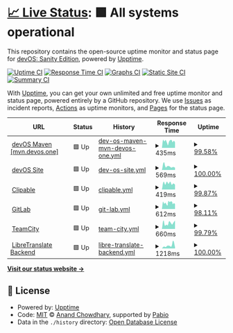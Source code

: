 # [📈 Live Status](https://status.devos.one): <!--live status--> **🟩 All systems operational**

This repository contains the open-source uptime monitor and status page for [devOS: Sanity Edition](devos.one), powered by [Upptime](https://github.com/upptime/upptime).

[![Uptime CI](https://github.com/devOS-Sanity-Edition/upptime/workflows/Uptime%20CI/badge.svg)](https://github.com/devOS-Sanity-Edition/upptime/actions?query=workflow%3A%22Uptime+CI%22)
[![Response Time CI](https://github.com/devOS-Sanity-Edition/upptime/workflows/Response%20Time%20CI/badge.svg)](https://github.com/devOS-Sanity-Edition/upptime/actions?query=workflow%3A%22Response+Time+CI%22)
[![Graphs CI](https://github.com/devOS-Sanity-Edition/upptime/workflows/Graphs%20CI/badge.svg)](https://github.com/devOS-Sanity-Edition/upptime/actions?query=workflow%3A%22Graphs+CI%22)
[![Static Site CI](https://github.com/devOS-Sanity-Edition/upptime/workflows/Static%20Site%20CI/badge.svg)](https://github.com/devOS-Sanity-Edition/upptime/actions?query=workflow%3A%22Static+Site+CI%22)
[![Summary CI](https://github.com/devOS-Sanity-Edition/upptime/workflows/Summary%20CI/badge.svg)](https://github.com/devOS-Sanity-Edition/upptime/actions?query=workflow%3A%22Summary+CI%22)

With [Upptime](https://upptime.js.org), you can get your own unlimited and free uptime monitor and status page, powered entirely by a GitHub repository. We use [Issues](https://github.com/devOS-Sanity-Edition/upptime/issues) as incident reports, [Actions](https://github.com/devOS-Sanity-Edition/upptime/actions) as uptime monitors, and [Pages](https://status.devos.one) for the status page.

<!--start: status pages-->
<!-- This summary is generated by Upptime (https://github.com/upptime/upptime) -->
<!-- Do not edit this manually, your changes will be overwritten -->
<!-- prettier-ignore -->
| URL | Status | History | Response Time | Uptime |
| --- | ------ | ------- | ------------- | ------ |
| <img alt="" src="https://icons.duckduckgo.com/ip3/mvn.devos.one.ico" height="13"> [devOS Maven [mvn.devos.one]](https://mvn.devos.one/releases/cat.txt) | 🟩 Up | [dev-os-maven-mvn-devos-one.yml](https://github.com/devOS-Sanity-Edition/upptime/commits/HEAD/history/dev-os-maven-mvn-devos-one.yml) | <details><summary><img alt="Response time graph" src="./graphs/dev-os-maven-mvn-devos-one/response-time-week.png" height="20"> 435ms</summary><br><a href="https://status.devos.one/history/dev-os-maven-mvn-devos-one"><img alt="Response time 484" src="https://img.shields.io/endpoint?url=https%3A%2F%2Fraw.githubusercontent.com%2FdevOS-Sanity-Edition%2Fupptime%2FHEAD%2Fapi%2Fdev-os-maven-mvn-devos-one%2Fresponse-time.json"></a><br><a href="https://status.devos.one/history/dev-os-maven-mvn-devos-one"><img alt="24-hour response time 371" src="https://img.shields.io/endpoint?url=https%3A%2F%2Fraw.githubusercontent.com%2FdevOS-Sanity-Edition%2Fupptime%2FHEAD%2Fapi%2Fdev-os-maven-mvn-devos-one%2Fresponse-time-day.json"></a><br><a href="https://status.devos.one/history/dev-os-maven-mvn-devos-one"><img alt="7-day response time 435" src="https://img.shields.io/endpoint?url=https%3A%2F%2Fraw.githubusercontent.com%2FdevOS-Sanity-Edition%2Fupptime%2FHEAD%2Fapi%2Fdev-os-maven-mvn-devos-one%2Fresponse-time-week.json"></a><br><a href="https://status.devos.one/history/dev-os-maven-mvn-devos-one"><img alt="30-day response time 462" src="https://img.shields.io/endpoint?url=https%3A%2F%2Fraw.githubusercontent.com%2FdevOS-Sanity-Edition%2Fupptime%2FHEAD%2Fapi%2Fdev-os-maven-mvn-devos-one%2Fresponse-time-month.json"></a><br><a href="https://status.devos.one/history/dev-os-maven-mvn-devos-one"><img alt="1-year response time 484" src="https://img.shields.io/endpoint?url=https%3A%2F%2Fraw.githubusercontent.com%2FdevOS-Sanity-Edition%2Fupptime%2FHEAD%2Fapi%2Fdev-os-maven-mvn-devos-one%2Fresponse-time-year.json"></a></details> | <details><summary><a href="https://status.devos.one/history/dev-os-maven-mvn-devos-one">99.58%</a></summary><a href="https://status.devos.one/history/dev-os-maven-mvn-devos-one"><img alt="All-time uptime 99.93%" src="https://img.shields.io/endpoint?url=https%3A%2F%2Fraw.githubusercontent.com%2FdevOS-Sanity-Edition%2Fupptime%2FHEAD%2Fapi%2Fdev-os-maven-mvn-devos-one%2Fuptime.json"></a><br><a href="https://status.devos.one/history/dev-os-maven-mvn-devos-one"><img alt="24-hour uptime 100.00%" src="https://img.shields.io/endpoint?url=https%3A%2F%2Fraw.githubusercontent.com%2FdevOS-Sanity-Edition%2Fupptime%2FHEAD%2Fapi%2Fdev-os-maven-mvn-devos-one%2Fuptime-day.json"></a><br><a href="https://status.devos.one/history/dev-os-maven-mvn-devos-one"><img alt="7-day uptime 99.58%" src="https://img.shields.io/endpoint?url=https%3A%2F%2Fraw.githubusercontent.com%2FdevOS-Sanity-Edition%2Fupptime%2FHEAD%2Fapi%2Fdev-os-maven-mvn-devos-one%2Fuptime-week.json"></a><br><a href="https://status.devos.one/history/dev-os-maven-mvn-devos-one"><img alt="30-day uptime 99.87%" src="https://img.shields.io/endpoint?url=https%3A%2F%2Fraw.githubusercontent.com%2FdevOS-Sanity-Edition%2Fupptime%2FHEAD%2Fapi%2Fdev-os-maven-mvn-devos-one%2Fuptime-month.json"></a><br><a href="https://status.devos.one/history/dev-os-maven-mvn-devos-one"><img alt="1-year uptime 99.93%" src="https://img.shields.io/endpoint?url=https%3A%2F%2Fraw.githubusercontent.com%2FdevOS-Sanity-Edition%2Fupptime%2FHEAD%2Fapi%2Fdev-os-maven-mvn-devos-one%2Fuptime-year.json"></a></details>
| <img alt="" src="https://icons.duckduckgo.com/ip3/devos.one.ico" height="13"> [devOS Site](https://devos.one) | 🟩 Up | [dev-os-site.yml](https://github.com/devOS-Sanity-Edition/upptime/commits/HEAD/history/dev-os-site.yml) | <details><summary><img alt="Response time graph" src="./graphs/dev-os-site/response-time-week.png" height="20"> 569ms</summary><br><a href="https://status.devos.one/history/dev-os-site"><img alt="Response time 486" src="https://img.shields.io/endpoint?url=https%3A%2F%2Fraw.githubusercontent.com%2FdevOS-Sanity-Edition%2Fupptime%2FHEAD%2Fapi%2Fdev-os-site%2Fresponse-time.json"></a><br><a href="https://status.devos.one/history/dev-os-site"><img alt="24-hour response time 363" src="https://img.shields.io/endpoint?url=https%3A%2F%2Fraw.githubusercontent.com%2FdevOS-Sanity-Edition%2Fupptime%2FHEAD%2Fapi%2Fdev-os-site%2Fresponse-time-day.json"></a><br><a href="https://status.devos.one/history/dev-os-site"><img alt="7-day response time 569" src="https://img.shields.io/endpoint?url=https%3A%2F%2Fraw.githubusercontent.com%2FdevOS-Sanity-Edition%2Fupptime%2FHEAD%2Fapi%2Fdev-os-site%2Fresponse-time-week.json"></a><br><a href="https://status.devos.one/history/dev-os-site"><img alt="30-day response time 482" src="https://img.shields.io/endpoint?url=https%3A%2F%2Fraw.githubusercontent.com%2FdevOS-Sanity-Edition%2Fupptime%2FHEAD%2Fapi%2Fdev-os-site%2Fresponse-time-month.json"></a><br><a href="https://status.devos.one/history/dev-os-site"><img alt="1-year response time 486" src="https://img.shields.io/endpoint?url=https%3A%2F%2Fraw.githubusercontent.com%2FdevOS-Sanity-Edition%2Fupptime%2FHEAD%2Fapi%2Fdev-os-site%2Fresponse-time-year.json"></a></details> | <details><summary><a href="https://status.devos.one/history/dev-os-site">100.00%</a></summary><a href="https://status.devos.one/history/dev-os-site"><img alt="All-time uptime 99.37%" src="https://img.shields.io/endpoint?url=https%3A%2F%2Fraw.githubusercontent.com%2FdevOS-Sanity-Edition%2Fupptime%2FHEAD%2Fapi%2Fdev-os-site%2Fuptime.json"></a><br><a href="https://status.devos.one/history/dev-os-site"><img alt="24-hour uptime 100.00%" src="https://img.shields.io/endpoint?url=https%3A%2F%2Fraw.githubusercontent.com%2FdevOS-Sanity-Edition%2Fupptime%2FHEAD%2Fapi%2Fdev-os-site%2Fuptime-day.json"></a><br><a href="https://status.devos.one/history/dev-os-site"><img alt="7-day uptime 100.00%" src="https://img.shields.io/endpoint?url=https%3A%2F%2Fraw.githubusercontent.com%2FdevOS-Sanity-Edition%2Fupptime%2FHEAD%2Fapi%2Fdev-os-site%2Fuptime-week.json"></a><br><a href="https://status.devos.one/history/dev-os-site"><img alt="30-day uptime 98.38%" src="https://img.shields.io/endpoint?url=https%3A%2F%2Fraw.githubusercontent.com%2FdevOS-Sanity-Edition%2Fupptime%2FHEAD%2Fapi%2Fdev-os-site%2Fuptime-month.json"></a><br><a href="https://status.devos.one/history/dev-os-site"><img alt="1-year uptime 99.37%" src="https://img.shields.io/endpoint?url=https%3A%2F%2Fraw.githubusercontent.com%2FdevOS-Sanity-Edition%2Fupptime%2FHEAD%2Fapi%2Fdev-os-site%2Fuptime-year.json"></a></details>
| <img alt="" src="https://icons.duckduckgo.com/ip3/clips.devos.one.ico" height="13"> [Clipable](https://clips.devos.one) | 🟩 Up | [clipable.yml](https://github.com/devOS-Sanity-Edition/upptime/commits/HEAD/history/clipable.yml) | <details><summary><img alt="Response time graph" src="./graphs/clipable/response-time-week.png" height="20"> 419ms</summary><br><a href="https://status.devos.one/history/clipable"><img alt="Response time 418" src="https://img.shields.io/endpoint?url=https%3A%2F%2Fraw.githubusercontent.com%2FdevOS-Sanity-Edition%2Fupptime%2FHEAD%2Fapi%2Fclipable%2Fresponse-time.json"></a><br><a href="https://status.devos.one/history/clipable"><img alt="24-hour response time 328" src="https://img.shields.io/endpoint?url=https%3A%2F%2Fraw.githubusercontent.com%2FdevOS-Sanity-Edition%2Fupptime%2FHEAD%2Fapi%2Fclipable%2Fresponse-time-day.json"></a><br><a href="https://status.devos.one/history/clipable"><img alt="7-day response time 419" src="https://img.shields.io/endpoint?url=https%3A%2F%2Fraw.githubusercontent.com%2FdevOS-Sanity-Edition%2Fupptime%2FHEAD%2Fapi%2Fclipable%2Fresponse-time-week.json"></a><br><a href="https://status.devos.one/history/clipable"><img alt="30-day response time 415" src="https://img.shields.io/endpoint?url=https%3A%2F%2Fraw.githubusercontent.com%2FdevOS-Sanity-Edition%2Fupptime%2FHEAD%2Fapi%2Fclipable%2Fresponse-time-month.json"></a><br><a href="https://status.devos.one/history/clipable"><img alt="1-year response time 418" src="https://img.shields.io/endpoint?url=https%3A%2F%2Fraw.githubusercontent.com%2FdevOS-Sanity-Edition%2Fupptime%2FHEAD%2Fapi%2Fclipable%2Fresponse-time-year.json"></a></details> | <details><summary><a href="https://status.devos.one/history/clipable">99.87%</a></summary><a href="https://status.devos.one/history/clipable"><img alt="All-time uptime 99.99%" src="https://img.shields.io/endpoint?url=https%3A%2F%2Fraw.githubusercontent.com%2FdevOS-Sanity-Edition%2Fupptime%2FHEAD%2Fapi%2Fclipable%2Fuptime.json"></a><br><a href="https://status.devos.one/history/clipable"><img alt="24-hour uptime 100.00%" src="https://img.shields.io/endpoint?url=https%3A%2F%2Fraw.githubusercontent.com%2FdevOS-Sanity-Edition%2Fupptime%2FHEAD%2Fapi%2Fclipable%2Fuptime-day.json"></a><br><a href="https://status.devos.one/history/clipable"><img alt="7-day uptime 99.87%" src="https://img.shields.io/endpoint?url=https%3A%2F%2Fraw.githubusercontent.com%2FdevOS-Sanity-Edition%2Fupptime%2FHEAD%2Fapi%2Fclipable%2Fuptime-week.json"></a><br><a href="https://status.devos.one/history/clipable"><img alt="30-day uptime 99.97%" src="https://img.shields.io/endpoint?url=https%3A%2F%2Fraw.githubusercontent.com%2FdevOS-Sanity-Edition%2Fupptime%2FHEAD%2Fapi%2Fclipable%2Fuptime-month.json"></a><br><a href="https://status.devos.one/history/clipable"><img alt="1-year uptime 99.99%" src="https://img.shields.io/endpoint?url=https%3A%2F%2Fraw.githubusercontent.com%2FdevOS-Sanity-Edition%2Fupptime%2FHEAD%2Fapi%2Fclipable%2Fuptime-year.json"></a></details>
| <img alt="" src="https://icons.duckduckgo.com/ip3/git.devos.one.ico" height="13"> [GitLab](https://git.devos.one) | 🟩 Up | [git-lab.yml](https://github.com/devOS-Sanity-Edition/upptime/commits/HEAD/history/git-lab.yml) | <details><summary><img alt="Response time graph" src="./graphs/git-lab/response-time-week.png" height="20"> 612ms</summary><br><a href="https://status.devos.one/history/git-lab"><img alt="Response time 658" src="https://img.shields.io/endpoint?url=https%3A%2F%2Fraw.githubusercontent.com%2FdevOS-Sanity-Edition%2Fupptime%2FHEAD%2Fapi%2Fgit-lab%2Fresponse-time.json"></a><br><a href="https://status.devos.one/history/git-lab"><img alt="24-hour response time 495" src="https://img.shields.io/endpoint?url=https%3A%2F%2Fraw.githubusercontent.com%2FdevOS-Sanity-Edition%2Fupptime%2FHEAD%2Fapi%2Fgit-lab%2Fresponse-time-day.json"></a><br><a href="https://status.devos.one/history/git-lab"><img alt="7-day response time 612" src="https://img.shields.io/endpoint?url=https%3A%2F%2Fraw.githubusercontent.com%2FdevOS-Sanity-Edition%2Fupptime%2FHEAD%2Fapi%2Fgit-lab%2Fresponse-time-week.json"></a><br><a href="https://status.devos.one/history/git-lab"><img alt="30-day response time 727" src="https://img.shields.io/endpoint?url=https%3A%2F%2Fraw.githubusercontent.com%2FdevOS-Sanity-Edition%2Fupptime%2FHEAD%2Fapi%2Fgit-lab%2Fresponse-time-month.json"></a><br><a href="https://status.devos.one/history/git-lab"><img alt="1-year response time 658" src="https://img.shields.io/endpoint?url=https%3A%2F%2Fraw.githubusercontent.com%2FdevOS-Sanity-Edition%2Fupptime%2FHEAD%2Fapi%2Fgit-lab%2Fresponse-time-year.json"></a></details> | <details><summary><a href="https://status.devos.one/history/git-lab">98.11%</a></summary><a href="https://status.devos.one/history/git-lab"><img alt="All-time uptime 99.82%" src="https://img.shields.io/endpoint?url=https%3A%2F%2Fraw.githubusercontent.com%2FdevOS-Sanity-Edition%2Fupptime%2FHEAD%2Fapi%2Fgit-lab%2Fuptime.json"></a><br><a href="https://status.devos.one/history/git-lab"><img alt="24-hour uptime 100.00%" src="https://img.shields.io/endpoint?url=https%3A%2F%2Fraw.githubusercontent.com%2FdevOS-Sanity-Edition%2Fupptime%2FHEAD%2Fapi%2Fgit-lab%2Fuptime-day.json"></a><br><a href="https://status.devos.one/history/git-lab"><img alt="7-day uptime 98.11%" src="https://img.shields.io/endpoint?url=https%3A%2F%2Fraw.githubusercontent.com%2FdevOS-Sanity-Edition%2Fupptime%2FHEAD%2Fapi%2Fgit-lab%2Fuptime-week.json"></a><br><a href="https://status.devos.one/history/git-lab"><img alt="30-day uptime 99.54%" src="https://img.shields.io/endpoint?url=https%3A%2F%2Fraw.githubusercontent.com%2FdevOS-Sanity-Edition%2Fupptime%2FHEAD%2Fapi%2Fgit-lab%2Fuptime-month.json"></a><br><a href="https://status.devos.one/history/git-lab"><img alt="1-year uptime 99.82%" src="https://img.shields.io/endpoint?url=https%3A%2F%2Fraw.githubusercontent.com%2FdevOS-Sanity-Edition%2Fupptime%2FHEAD%2Fapi%2Fgit-lab%2Fuptime-year.json"></a></details>
| <img alt="" src="https://icons.duckduckgo.com/ip3/tc.devos.gay.ico" height="13"> [TeamCity](https://tc.devos.gay) | 🟩 Up | [team-city.yml](https://github.com/devOS-Sanity-Edition/upptime/commits/HEAD/history/team-city.yml) | <details><summary><img alt="Response time graph" src="./graphs/team-city/response-time-week.png" height="20"> 660ms</summary><br><a href="https://status.devos.one/history/team-city"><img alt="Response time 639" src="https://img.shields.io/endpoint?url=https%3A%2F%2Fraw.githubusercontent.com%2FdevOS-Sanity-Edition%2Fupptime%2FHEAD%2Fapi%2Fteam-city%2Fresponse-time.json"></a><br><a href="https://status.devos.one/history/team-city"><img alt="24-hour response time 957" src="https://img.shields.io/endpoint?url=https%3A%2F%2Fraw.githubusercontent.com%2FdevOS-Sanity-Edition%2Fupptime%2FHEAD%2Fapi%2Fteam-city%2Fresponse-time-day.json"></a><br><a href="https://status.devos.one/history/team-city"><img alt="7-day response time 660" src="https://img.shields.io/endpoint?url=https%3A%2F%2Fraw.githubusercontent.com%2FdevOS-Sanity-Edition%2Fupptime%2FHEAD%2Fapi%2Fteam-city%2Fresponse-time-week.json"></a><br><a href="https://status.devos.one/history/team-city"><img alt="30-day response time 631" src="https://img.shields.io/endpoint?url=https%3A%2F%2Fraw.githubusercontent.com%2FdevOS-Sanity-Edition%2Fupptime%2FHEAD%2Fapi%2Fteam-city%2Fresponse-time-month.json"></a><br><a href="https://status.devos.one/history/team-city"><img alt="1-year response time 639" src="https://img.shields.io/endpoint?url=https%3A%2F%2Fraw.githubusercontent.com%2FdevOS-Sanity-Edition%2Fupptime%2FHEAD%2Fapi%2Fteam-city%2Fresponse-time-year.json"></a></details> | <details><summary><a href="https://status.devos.one/history/team-city">99.79%</a></summary><a href="https://status.devos.one/history/team-city"><img alt="All-time uptime 99.81%" src="https://img.shields.io/endpoint?url=https%3A%2F%2Fraw.githubusercontent.com%2FdevOS-Sanity-Edition%2Fupptime%2FHEAD%2Fapi%2Fteam-city%2Fuptime.json"></a><br><a href="https://status.devos.one/history/team-city"><img alt="24-hour uptime 100.00%" src="https://img.shields.io/endpoint?url=https%3A%2F%2Fraw.githubusercontent.com%2FdevOS-Sanity-Edition%2Fupptime%2FHEAD%2Fapi%2Fteam-city%2Fuptime-day.json"></a><br><a href="https://status.devos.one/history/team-city"><img alt="7-day uptime 99.79%" src="https://img.shields.io/endpoint?url=https%3A%2F%2Fraw.githubusercontent.com%2FdevOS-Sanity-Edition%2Fupptime%2FHEAD%2Fapi%2Fteam-city%2Fuptime-week.json"></a><br><a href="https://status.devos.one/history/team-city"><img alt="30-day uptime 99.52%" src="https://img.shields.io/endpoint?url=https%3A%2F%2Fraw.githubusercontent.com%2FdevOS-Sanity-Edition%2Fupptime%2FHEAD%2Fapi%2Fteam-city%2Fuptime-month.json"></a><br><a href="https://status.devos.one/history/team-city"><img alt="1-year uptime 99.81%" src="https://img.shields.io/endpoint?url=https%3A%2F%2Fraw.githubusercontent.com%2FdevOS-Sanity-Edition%2Fupptime%2FHEAD%2Fapi%2Fteam-city%2Fuptime-year.json"></a></details>
| <img alt="" src="https://icons.duckduckgo.com/ip3/libretranslate.devos.gay.ico" height="13"> [LibreTranslate Backend](https://libretranslate.devos.gay/languages) | 🟩 Up | [libre-translate-backend.yml](https://github.com/devOS-Sanity-Edition/upptime/commits/HEAD/history/libre-translate-backend.yml) | <details><summary><img alt="Response time graph" src="./graphs/libre-translate-backend/response-time-week.png" height="20"> 1218ms</summary><br><a href="https://status.devos.one/history/libre-translate-backend"><img alt="Response time 4187" src="https://img.shields.io/endpoint?url=https%3A%2F%2Fraw.githubusercontent.com%2FdevOS-Sanity-Edition%2Fupptime%2FHEAD%2Fapi%2Flibre-translate-backend%2Fresponse-time.json"></a><br><a href="https://status.devos.one/history/libre-translate-backend"><img alt="24-hour response time 447" src="https://img.shields.io/endpoint?url=https%3A%2F%2Fraw.githubusercontent.com%2FdevOS-Sanity-Edition%2Fupptime%2FHEAD%2Fapi%2Flibre-translate-backend%2Fresponse-time-day.json"></a><br><a href="https://status.devos.one/history/libre-translate-backend"><img alt="7-day response time 1218" src="https://img.shields.io/endpoint?url=https%3A%2F%2Fraw.githubusercontent.com%2FdevOS-Sanity-Edition%2Fupptime%2FHEAD%2Fapi%2Flibre-translate-backend%2Fresponse-time-week.json"></a><br><a href="https://status.devos.one/history/libre-translate-backend"><img alt="30-day response time 3313" src="https://img.shields.io/endpoint?url=https%3A%2F%2Fraw.githubusercontent.com%2FdevOS-Sanity-Edition%2Fupptime%2FHEAD%2Fapi%2Flibre-translate-backend%2Fresponse-time-month.json"></a><br><a href="https://status.devos.one/history/libre-translate-backend"><img alt="1-year response time 4187" src="https://img.shields.io/endpoint?url=https%3A%2F%2Fraw.githubusercontent.com%2FdevOS-Sanity-Edition%2Fupptime%2FHEAD%2Fapi%2Flibre-translate-backend%2Fresponse-time-year.json"></a></details> | <details><summary><a href="https://status.devos.one/history/libre-translate-backend">100.00%</a></summary><a href="https://status.devos.one/history/libre-translate-backend"><img alt="All-time uptime 99.98%" src="https://img.shields.io/endpoint?url=https%3A%2F%2Fraw.githubusercontent.com%2FdevOS-Sanity-Edition%2Fupptime%2FHEAD%2Fapi%2Flibre-translate-backend%2Fuptime.json"></a><br><a href="https://status.devos.one/history/libre-translate-backend"><img alt="24-hour uptime 100.00%" src="https://img.shields.io/endpoint?url=https%3A%2F%2Fraw.githubusercontent.com%2FdevOS-Sanity-Edition%2Fupptime%2FHEAD%2Fapi%2Flibre-translate-backend%2Fuptime-day.json"></a><br><a href="https://status.devos.one/history/libre-translate-backend"><img alt="7-day uptime 100.00%" src="https://img.shields.io/endpoint?url=https%3A%2F%2Fraw.githubusercontent.com%2FdevOS-Sanity-Edition%2Fupptime%2FHEAD%2Fapi%2Flibre-translate-backend%2Fuptime-week.json"></a><br><a href="https://status.devos.one/history/libre-translate-backend"><img alt="30-day uptime 99.97%" src="https://img.shields.io/endpoint?url=https%3A%2F%2Fraw.githubusercontent.com%2FdevOS-Sanity-Edition%2Fupptime%2FHEAD%2Fapi%2Flibre-translate-backend%2Fuptime-month.json"></a><br><a href="https://status.devos.one/history/libre-translate-backend"><img alt="1-year uptime 99.98%" src="https://img.shields.io/endpoint?url=https%3A%2F%2Fraw.githubusercontent.com%2FdevOS-Sanity-Edition%2Fupptime%2FHEAD%2Fapi%2Flibre-translate-backend%2Fuptime-year.json"></a></details>

<!--end: status pages-->

[**Visit our status website →**](https://status.devos.one)

## 📄 License

- Powered by: [Upptime](https://github.com/upptime/upptime)
- Code: [MIT](./LICENSE) © [Anand Chowdhary](https://anandchowdhary.com), supported by [Pabio](https://pabio.com)
- Data in the `./history` directory: [Open Database License](https://opendatacommons.org/licenses/odbl/1-0/)
